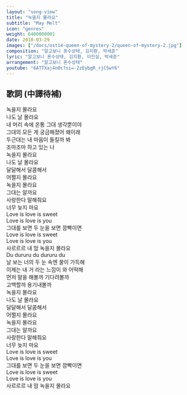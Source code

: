 ```yaml
---
layout: "song-view"
title: "녹을지 몰라요"
subtitle: "May Melt"
icon: "genres"
weight: 6400000001
date: 2018-03-29
images: ["/docs/ost14-queen-of-mystery-2/queen-of-mystery-2.jpg"]
composition: "알고보니 혼수상태, 김지환, 박세준"
lyric: "알고보니 혼수상태, 김지환, 이진실, 박세준"
arrangement: "알고보니 혼수상태"
youtube: "6ATTXaj4n0c?si=-2zEybgR_rjCSwY6"
---
```


## 歌詞 (中譯待補)

녹을지 몰라요  
나도 날 몰라요  
내 머리 속에 온통 그대 생각뿐이야  
그대의 모든 게 궁금해졌어 왜이래  
두근대는 내 마음이 들킬까 봐  
조마조마 하고 있는 나  
녹을지 몰라요  
나도 날 몰라요  
달달해서 달콤해서  
어쩔지 몰라요  
녹을지 몰라요  
그대는 알까요  
사랑한다 말해줘요  
너무 늦지 마요  
Love is love is sweet  
Love is love is you  
그대를 보면 두 눈을 보면 깜빡이면  
Love is love is sweet  
Love is love is you  
사르르르 내 맘 녹을지 몰라요  
Du dururu du dururu du  
날 보는 너의 두 눈 속엔 꿀이 가득해  
이제는 내 거 라는 느낌이 와 어떡해  
먼저 말을 해볼까 기다려볼까  
고백할까 용기내볼까  
녹을지 몰라요  
나도 날 몰라요  
달달해서 달콤해서  
어쩔지 몰라요  
녹을지 몰라요  
그대는 알까요  
사랑한다 말해줘요  
너무 늦지 마요  
Love is love is sweet  
Love is love is you  
그대를 보면 두 눈을 보면 깜빡이면  
Love is love is sweet  
Love is love is you  
사르르르 내 맘 녹을지 몰라요  
